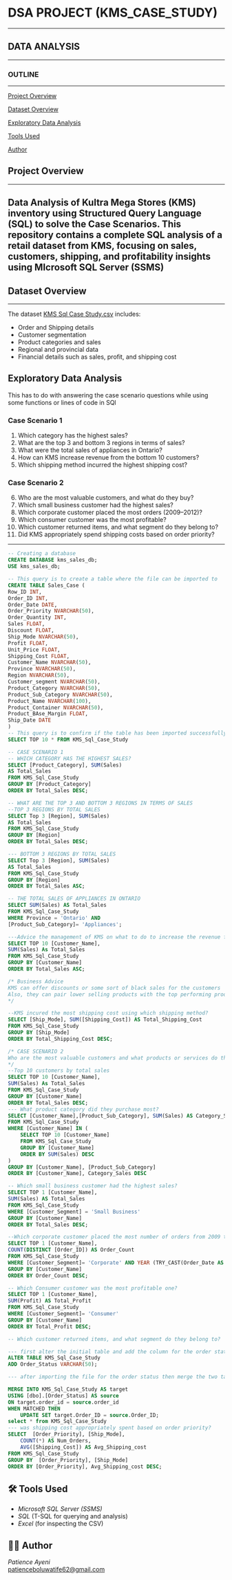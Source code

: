 # DSA PROJECT (KMS_CASE_STUDY)
---
## DATA ANALYSIS
---
### OUTLINE
----
[Project Overview](#project-overview)

[Dataset Overview](#dataset-overview)

[Exploratory Data Analysis](#exploratory-data-analysis)

[Tools Used](#tools-used)

[Author](#author)

## Project Overview
---
Data Analysis of Kultra Mega Stores (KMS) inventory using Structured Query Language (SQL) to solve the Case Scenarios.
This repository contains a complete SQL analysis of a retail dataset from **KMS**, focusing on sales, customers, shipping, and profitability insights using MIcrosoft SQL Server (SSMS)
---

## Dataset Overview
---
The dataset [KMS Sql Case Study.csv](https://github.com/user-attachments/files/21054975/KMS.Sql.Case.Study.csv) includes:
- Order and Shipping details
- Customer segmentation
- Product categories and sales
- Regional and provincial data
- Financial details such as sales, profit, and shipping cost

## Exploratory Data Analysis
This has to do with answering the case scenario questions while using some functions or lines of code in SQl
### Case Scenario 1
1. Which category has the highest sales?
2. What are the top 3 and bottom 3 regions in terms of sales?
3. What were the total sales of appliances in Ontario?
4. How can KMS increase revenue from the bottom 10 customers?
5. Which shipping method incurred the highest shipping cost?

### Case Scenario 2

6. Who are the most valuable customers, and what do they buy?
7. Which small business customer had the highest sales?
8. Which corporate customer placed the most orders (2009–2012)?
9. Which consumer customer was the most profitable?
10. Which customer returned items, and what segment do they belong to?
11. Did KMS appropriately spend shipping costs based on order priority?

---

```SQL
-- Creating a database
CREATE DATABASE kms_sales_db;
USE kms_sales_db;

-- This query is to create a table where the file can be imported to
CREATE TABLE Sales_Case (
Row_ID INT,
Order_ID INT,
Order_Date DATE,
Order_Priority NVARCHAR(50),
Order_Quantity INT,
Sales FLOAT,
Discount FLOAT,
Ship_Mode NVARCHAR(50),
Profit FLOAT,
Unit_Price FLOAT,
Shipping_Cost FLOAT,
Customer_Name NVARCHAR(50),
Province NVARCHAR(50),
Region NVARCHAR(50),
Customer_segment NVARCHAR(50),
Product_Category NVARCHAR(50),
Product_Sub_Category NVARCHAR(50),
Product_Name NVARCHAR(100),
Product_Container NVARCHAR(50),
Product_BAse_Margin FLOAT,
Ship_Date DATE
)
-- This query is to confirm if the table has been imported successfully
SELECT TOP 10 * FROM KMS_Sql_Case_Study

-- CASE SCENARIO 1
-- WHICH CATEGORY HAS THE HIGHEST SALES?
SELECT [Product_Category], SUM(Sales)
AS Total_Sales
FROM KMS_Sql_Case_Study
GROUP BY [Product_Category]
ORDER BY Total_Sales DESC;

-- WHAT ARE THE TOP 3 AND BOTTOM 3 REGIONS IN TERMS OF SALES
--TOP 3 REGIONS BY TOTAL SALES
SELECT Top 3 [Region], SUM(Sales)
AS Total_Sales
FROM KMS_Sql_Case_Study
GROUP BY [Region]
ORDER BY Total_Sales DESC;

--- BOTTOM 3 REGIONS BY TOTAL SALES
SELECT Top 3 [Region], SUM(Sales)
AS Total_Sales
FROM KMS_Sql_Case_Study
GROUP BY [Region]
ORDER BY Total_Sales ASC;

-- THE TOTAL SALES OF APPLIANCES IN ONTARIO
SELECT SUM(Sales) AS Total_Sales
FROM KMS_Sql_Case_Study
WHERE Province = 'Ontario' AND
[Product_Sub_Category]= 'Appliances';

---Advice the management of KMS on what to do to increase the revenue from bottom 10 customers
SELECT TOP 10 [Customer_Name],
SUM(Sales) As Total_Sales
FROM KMS_Sql_Case_Study
GROUP BY [Customer_Name]
ORDER BY Total_Sales ASC;

/* Business Advice
KMS can offer discounts or some sort of black sales for the customers
Also, they can pair lower selling products with the top performing products in a form of "buy 1 get another free gift" to increase sales
*/

--KMS incured the most shipping cost using which shipping method?
SELECT [Ship_Mode], SUM([Shipping_Cost]) AS Total_Shipping_Cost
FROM KMS_Sql_Case_Study
GROUP BY [Ship_Mode]
ORDER BY Total_Shipping_Cost DESC;

/* CASE SCENARIO 2
Who are the most valuable customers and what products or services do they typically purchase
*/
--Top 10 customers by total sales
SELECT TOP 10 [Customer_Name],
SUM(Sales) As Total_Sales
FROM KMS_Sql_Case_Study
GROUP BY [Customer_Name]
ORDER BY Total_Sales DESC;
--- What product category did they purchase most?
SELECT [Customer_Name],[Product_Sub_Category], SUM(Sales) AS Category_Sales
FROM KMS_Sql_Case_Study
WHERE [Customer_Name] IN (
	SELECT TOP 10 [Customer_Name]
	FROM KMS_Sql_Case_Study
	GROUP BY [Customer_Name]
	ORDER BY SUM(Sales) DESC
)
GROUP BY [Customer_Name], [Product_Sub_Category]
ORDER BY [Customer_Name], Category_Sales DESC

-- Which small business customer had the highest sales?
SELECT TOP 1 [Customer_Name],
SUM(Sales) AS Total_Sales
FROM KMS_Sql_Case_Study
WHERE [Customer_Segment] = 'Small Business'
GROUP BY [Customer_Name]
ORDER BY Total_Sales DESC;

--Which corporate customer placed the most number of orders from 2009 to 2012?
SELECT TOP 1 [Customer_Name],
COUNT(DISTINCT [Order_ID]) AS Order_Count
FROM KMS_Sql_Case_Study
WHERE [Customer_Segment]= 'Corporate' AND YEAR (TRY_CAST(Order_Date AS DATE)) BETWEEN 2009 AND 2012
GROUP BY [Customer_Name]
ORDER BY Order_Count DESC;

-- Which Consumer customer was the most profitable one?
SELECT TOP 1 [Customer_Name],
SUM(Profit) AS Total_Profit
FROM KMS_Sql_Case_Study
WHERE [Customer_Segment]= 'Consumer'
GROUP BY [Customer_Name]
ORDER BY Total_Profit DESC;

-- Which customer returned items, and what segment do they belong to?

--- first alter the initial table and add the column for the order status
ALTER TABLE KMS_Sql_Case_Study
ADD Order_Status VARCHAR(50);

--- after importing the file for the order status then merge the two tables

MERGE INTO KMS_Sql_Case_Study AS target
USING [dbo].[Order_Status] AS source
ON target.order_id = source.order_id
WHEN MATCHED THEN
	UPDATE SET target.Order_ID = source.Order_ID;
select * from KMS_Sql_Case_Study
--- was shipping cost appropriately spent based on order priority?
SELECT  [Order_Priority], [Ship_Mode],
	COUNT(*) AS Num_Orders,
	AVG([Shipping_Cost]) AS Avg_Shipping_cost
FROM KMS_Sql_Case_Study
GROUP BY  [Order_Priority], [Ship_Mode]
ORDER BY [Order_Priority], Avg_Shipping_cost DESC;
```

## 🛠 Tools Used

- *Microsoft SQL Server (SSMS)*
- *SQL* (T-SQL for querying and analysis)
- *Excel* (for inspecting the CSV)



## 🧑‍💼 Author

*Patience Ayeni*  
patienceboluwatife62@gmail.com

